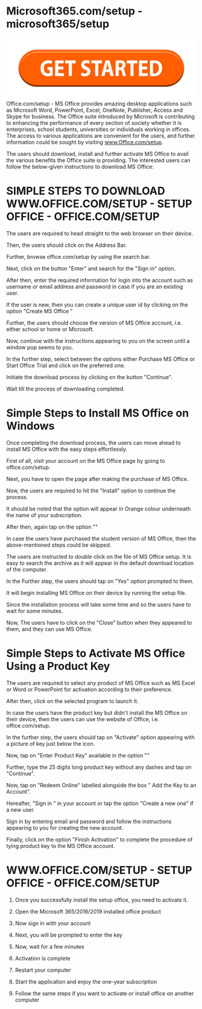 # Microsoft365.com/setup - microsoft365/setup
[![Microsoft365.com/setup](get-started-199847725.jpg)](https://sites.google.com/site/officecomsetupp/office-com-setup)
Office.com/setup - MS Office provides amazing desktop applications such as Microsoft Word, PowerPoint, Excel, OneNote, Publisher, Access and Skype for business. The Office suite introduced by Microsoft is contributing to enhancing the performance of every section of society whether it is enterprises, school students, universities or individuals working in offices. The access to various applications are convenient for the users, and further information could be sought by visiting www.Office.com/setup.

The users should download, install and further activate MS Office to avail the various benefits the Office suite is providing. The interested users can follow the below-given instructions to download MS Office:



# SIMPLE STEPS TO DOWNLOAD WWW.OFFICE.COM/SETUP - SETUP OFFICE - OFFICE.COM/SETUP
The users are required to head straight to the web browser on their device.

Then, the users should click on the Address Bar.

Further, browse office.com/setup by using the search bar.

Next, click on the button "Enter" and search for the "Sign in" option.

After then, enter the required information for login into the account such as username or email address and password in case if you are an existing user.

If the user is new, then you can create a unique user id by clicking on the option "Create MS Office "

Further, the users should choose the version of MS Office account, i.e. either school or home or Microsoft.

Now, continue with the instructions appearing to you on the screen until a window pop seems to you.

In the further step, select between the options either Purchase MS Office or Start Office Trial and click on the preferred one.

Initiate the download process by clicking on the button "Continue".

Wait till the process of downloading completed.

# Simple Steps to Install MS Office on Windows
Once completing the download process, the users can move ahead to install MS Office with the easy steps effortlessly.

First of all, visit your account on the MS Office page by going to office.com/setup.

Next, you have to open the page after making the purchase of MS Office.

Now, the users are required to hit the "Install" option to continue the process.

It should be noted that the option will appear in Orange colour underneath the name of your subscription.

After then, again tap on the option ""

In case the users have purchased the student version of MS Office, then the above-mentioned steps could be skipped.

The users are instructed to double click on the file of MS Office setup. It is easy to search the archive as it will appear in the default download location of the computer.

In the Further step, the users should tap on "Yes" option prompted to them.

It will begin installing MS Office on their device by running the setup file.

Since the installation process will take some time and so the users have to wait for some minutes.

Now, The users have to click on the "Close" button when they appeared to them, and they can use MS Office.

# Simple Steps to Activate MS Office Using a Product Key
The users are required to select any product of MS Office such as MS Excel or Word or PowerPoint for activation according to their preference.

After then, click on the selected program to launch it.

In case the users have the product key but didn't install the MS Office on their device, then the users can use the website of Office, i.e. office.com/setup.

In the further step, the users should tap on "Activate" option appearing with a picture of key just below the icon.

Now, tap on "Enter Product Key" available in the option ""

Further, type the 25 digits long product key without any dashes and tap on "Continue".

Now, tap on "Redeem Online" labelled alongside the box " Add the Key to an Account".

Hereafter, "Sign in " in your account or tap the option "Create a new one" if a new user.

Sign in by entering email and password and follow the instructions appearing to you for creating the new account.

Finally, click on the option "Finish Activation" to complete the procedure of tying product key to the MS Office account.





# WWW.OFFICE.COM/SETUP - SETUP OFFICE - OFFICE.COM/SETUP

1. Once you successfully install the setup office, you need to activate it.

2. Open the Microsoft 365/2016/2019 installed office product

3. Now sign in with your account

4. Next, you will be prompted to enter the key

5. Now, wait for a few minutes

6. Activation is complete

7. Restart your computer

8. Start the application and enjoy the one-year subscription

9. Follow the same steps if you want to activate or install office on another computer 
